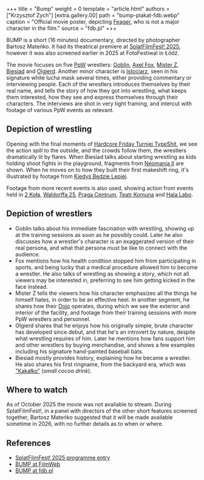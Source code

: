 +++
title = "Bump"
weight = 0
template = "article.html"
authors = ["Krzysztof Zych"]
[extra.gallery.00]
path = "bump-plakat-fdb.webp"
caption = "Official movie poster, depicting [Feager](@/w/feager.md), who is not a major character in the film."
source = "fdb.pl"
+++

BUMP is a short (16 minutes) documentary, directed by photographer Bartosz Mateńko. It had its theatrical premiere at [SplatFilmFest! 2025](@/o/splat.md), however it was also screened earlier in 2025 at FotoFestiwal in Łódź.

<!-- more -->

The movie focuses on five [PpW](@/o/ppw.md) wrestlers: [Goblin](@/w/goblin.md), [Axel Fox](@/w/axel-fox.md), [Mister Z](@/w/mister-z.md), [Biesiad](@/w/biesiad.md) and [Olgierd](@/w/olgierd.md). Another minor character is [Istociarz](@/w/istociarz.md), seen in his signature white lucha mask several times, either providing commentary or interviewing people.
Each of the wrestlers introduces themselves by their real name, and tells the story of how they got into wrestling, what keeps them interested, how they see and express themselves through their characters.
The interviews are shot in very tight framing, and intercut with footage of various PpW events as relevant.

## Depiction of wrestling

Opening with the final moments of [Hardcore Friday Turniej TypeShit](@/e/ppw/2025-08-15-ppw-hardcore-friday-turniej-typeshit.md), we see the action spill to the outside, and the crowds follow them, the wrestlers dramatically lit by flares.
When Biesiad talks about starting wrestling as kids holding shoot fights in the playground, fragments from [Neomania II](@/e/ppw/2012-07-01-ppw-neomania-ii.md) are shown. When he moves on to how they built their first makeshift ring, it's illustrated by footage from [Kiedyś Będzie Lepiej](@/e/ppw/2019-07-13-ppw-kiedys-bedzie-lepiej.md).

Footage from more recent events is also used, showing action from events held in [2 Koła](@/v/2kola.md), [Waldorffa 25](@/v/waldorffa25.md), [Praga Centrum](@/v/praga-centrum.md), [Teatr Komuna](@/v/teatr-komuna.md) and [Hala Labo](@/v/minska-65.md).

## Depiction of wrestlers

- Goblin talks about his immediate fascination with wrestling, showing up at the training sessions as soon as he possibly could. Later he also discusses how a wrestler's character is an exaggerated version of their real persona, and what that persona must be like to connect with the audience.
- Fox mentions how his health condition stopped him from participating in sports, and being lucky that a medical procedure allowed him to become a wrestler. He also talks of wrestling as showing a story, which not all viewers may be interested in, preferring to see him getting kicked in the face instead.
- Mister Z tells the viewers how his character emphasizes all the things he himself hates, in order to be an effective heel. In another segment, he shares how their [Dojo](@/o/ewenement-dojo.md) operates, during which we see the exterior and interior of the facility, and footage from their training sessions with more PpW wrestlers and personnel.
- Olgierd shares that he enjoys how his originally simple, brute character has developed since debut, and that he's an introvert by nature, despite what wrestling requires of him. Later he mentions how fans support him and other wrestlers by buying merchandise, and shows a few examples including his signature hand-painted baseball bats.
- Biesiad mostly provides history, explaining how he became a wrestler. He also shares his first ringname, from the backyard era, which was ["Kakałko"][wiki-steven] (_small cocoa drink_).

## Where to watch

As of October 2025 the movie was not available to stream. During SplatFilmFest!, in a panel with directors of the other short features screened together, Bartosz Mateńko suggested that it will be made available sometime in 2026, with no further details as to when or where.


## References

* [SplatFilmFest! 2025 programme entry](https://splatfilmfest.com/program_2025/bump/)
* [BUMP at FilmWeb](https://www.filmweb.pl/film/Bump-2025-10098005)
* [BUMP at fdb.pl](https://fdb.pl/film/1286012-bump)

[wiki-steven]: //ppw-fandom.tpwres.pl/steven-strong
